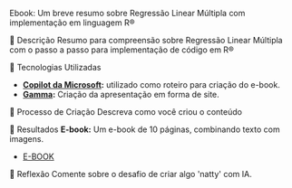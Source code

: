 Ebook: Um breve resumo sobre Regressão Linear Múltipla com implementação em linguagem R®

📒 Descrição
Resumo para compreensão sobre Regressão Linear Múltipla com o passo a passo para implementação de código em R®

🤖 Tecnologias Utilizadas
- **[Copilot da Microsoft](https://www.microsoft.com):** utilizado como roteiro para criação do e-book.
- **[Gamma](https://www.canva.com):** Criação da apresentação em forma de site.

🧐 Processo de Criação
Descreva como você criou o conteúdo

🚀 Resultados
**E-book:** Um e-book de 10 páginas, combinando texto com imagens.

- [E-BOOK](https://gamma.app/docs/Ebook-Um-breve-resumo-sobre-Regressao-Linear-Multipla-com-impleme-zlv07dsr3ml0jjb?mode=doc)

💭 Reflexão
Comente sobre o desafio de criar algo 'natty' com IA.
